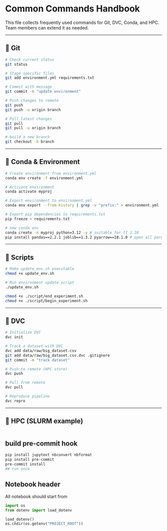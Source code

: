 # Common Commands Handbook

This file collects frequently used commands for Git, DVC, Conda, and HPC.  
Team members can extend it as needed.

---

## 🔹 Git

```bash
# Check current status
git status

# Stage specific files
git add environment.yml requirements.txt

# Commit with message
git commit -m "update environment"

# Push changes to remote
git push
git push -u origin branch

# Pull latest changes
git pull
git pull -u origin branch

# build a new branch
git checkout -b branch
```

---

## 🔹 Conda & Environment

```bash
# Create environment from environment.yml
conda env create -f environment.yml

# Activate environment
conda activate myproj

# Export environment to environment.yml
conda env export --from-history | grep -v "prefix:" > environment.yml

# Export pip dependencies to requirements.txt
pip freeze > requirements.txt

# new conda env
conda create -n myproj python=3.12 -y # suitable for tf 2.20
pip install pandas==2.2.1 joblib==1.3.2 pyarrow==18.1.0 # open all parquet files
```

---

## 🔹 Scripts

```bash
# Make update_env.sh executable
chmod +x update_env.sh

# Run environment update script
./update_env.sh

chmod +x ./script/end_experiment.sh
chmod +x ./script/begin_experiment.sh
```

---

## 🔹 DVC

```bash
# Initialize DVC
dvc init

# Track a dataset with DVC
dvc add data/raw/big_dataset.csv
git add data/raw/big_dataset.csv.dvc .gitignore
git commit -m "track dataset"

# Push to remote (HPC store)
dvc push

# Pull from remote
dvc pull

# Reproduce pipeline
dvc repro
```

---

## 🔹 HPC (SLURM example)

```bash

```

## build pre-commit hook
```bash
pip install jupytext nbconvert nbformat
pip install pre-commit
pre-commit install
## run once
```


## Notebook header
All notebook should start from
```python
import os
from dotenv import load_dotenv

load_dotenv()
os.chdir(os.getenv("PROJECT_ROOT"))
```

